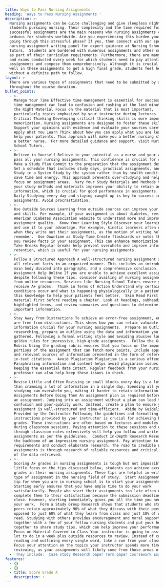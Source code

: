 ```yaml
---
title: Ways to Pass Nursing Assignments
heading: 'Ways to Pass Nursing Assignments '
description: >-
  Nursing assignments can be quite challenging and give sleepless nights to
  students pursuing nursing. Their complexity and the time required for writing
  successful assignments are the main reasons why nursing assignments can be
  arduous for students worldwide. Are you experiencing this burden yourself and
  going through this stressful phase? If yes, then connect with our specialist
  nursing assignment writing panel for expert guidance at Nursing School
  Tutors.  Students are burdened with numerous assignments and other submissions
  as part of their curriculum requirements. Furthermore, there are many tests
  and exams conducted every week for which students need to pay attention to
  assignments and compose them comprehensively. Although it is crucial to score
  well in these assignments to get a high final grade, students feel helpless
  without a definite path to follow.
layout: >-
  There are various types of assignments that need to be submitted by students
  throughout the course duration. 
bullet_points:
  - >-
    Manage Your Time Effective time management is essential for success. Poor
    time management can lead to confusion and rushing at the last minute.  Study
    the Right Material Focus on the material that is most important,
    particularly topics emphasized by your instructor during lectures.  Focus on
    Critical Thinking Developing critical thinking skills is more important than
    memorization. Nursing assignments are designed to foster these skills.
    Support your opinions with evidence and evaluate your sources carefully. 
    Apply What You Learn Think about how you can apply what you are learning to
    help your patients. This approach will make you a better nursing student and
    a better nurse.  For more detailed guidance and support, visit Nursing
    School Tutors.
  - >-
    Believe in Yourself Believe in your potential as a nurse and your ability to
    pass all your nursing assignments. This confidence is crucial for success. 
    Make a Study Plan Commit to the preparation that the assignment deserves.
    Set a schedule that includes study days, practical assignments, and breaks. 
    Study in a System Study by the system rather than by health condition to
    save time and energy. This approach prevents over-studying and helps you
    focus on assignment areas.  Vary Your Study Materials and Methods Varying
    your study methods and materials improves your ability to retain and recall
    information, which is crucial for good performance in assignments.  Study
    Daily Studying every day and staying caught up is key to success in nursing
    assignments. Avoid procrastination.
  - >-
    Use Outside Sources Learning from outside sources can improve your knowledge
    and skills. For example, if your assignment is about diabetes, review the
    American Diabetes Association website to understand more and improve your
    assignment quality.  Know Your Learning Style Discover your learning style
    and use it to your advantage. For example, kinetic learners often do best
    when they write out their assignments, as the motion of writing helps them
    remember.  Use Downtime as Study Time Create flashcards or notes that help
    you review facts in your assignment. This can enhance memorization skills. 
    Take Breaks Regular breaks help prevent overwhelm and improve information
    retention, which is useful for your nursing assignments.
  - >-
    Follow a Structured Approach A well-structured nursing assignment showcases
    all relevant facts in an organized manner. This includes an introduction, a
    main body divided into paragraphs, and a comprehensive conclusion.  Hire
    Assignment Help Online If you are unable to achieve excellent assignments
    despite following these tips, consider availing of nursing assignment help
    from online resources. Services like Nursing School Tutors ensure you
    receive A+ grades.  Think in Terms of Action Understand why certain
    conditions occur and what is happening physiologically in a patient. Apply
    this knowledge to help your patients feel better.  Skim Read First Skim the
    material first before reading a chapter. Look at headings, subheadings,
    highlighted terms, and review summaries and questions to determine the most
    important information.
  - >-
    Stay Away from Distractions To achieve an error-free assignment, ensure you
    are free from distractions. This shows how you can retain valuable
    information crucial for your nursing assignments.  Prepare an Outline After
    researching, prepare an outline using the data and information you have
    gathered. Following a formal writing style and avoiding abusive language are
    golden rules for impressive, high-grade assignments.  Follow the Grading
    Rubric Using the grading rubric ensures that you focus on the important
    portions of the assignment that can fetch more points. Include appropriate
    and relevant sources of information presented in the form of references and
    in-text citations.  Avoid Plagiarism Plagiarism is a serious offense.
    Paraphrasing information and content helps avoid plagiarism issues while
    keeping the essential data intact. Regular feedback from your nursing
    professor can also help keep these issues in check.
  - >-
    Revise Little and Often Revising in small blocks every day is a lot better
    than cramming a lot of information in a single day. Spending all your time
    studying can overwhelm you, making it harder to retain information.  Plan
    Assignments Before Doing Them An assignment plan is required before starting
    an assignment. Jumping into an assignment without a plan can lead to
    confusion and poor-quality work. Instead, create a plan to ensure your
    assignment is well-structured and time-efficient.  Abide by Guidelines
    Provided by the Instructor Following the guidelines and formatting
    instructions provided by your instructor is crucial for achieving high
    grades. These instructions are often based on lectures and modules discussed
    during classroom sessions. Paying attention to these sessions and going
    through classroom notes extensively will help you follow and write
    assignments as per the guidelines.  Conduct In-Depth Research Research is
    the backbone of an impressive nursing assignment. Pay attention to topic
    requirements and conduct elaborate research. The road to credible nursing
    assignments is through research of reliable resources and critical analysis
    of the data retrieved.
  - >-
    Scoring A+ grades in nursing assignments is tough but not impossible. With a
    little focus on the tips discussed below, students can achieve excellent
    grades in their nursing assignments. These tips are helpful in writing any
    type of assignment in the nursing field of study.  Start Assignments Early A
    tip for when you are in nursing school is to start your assignments early.
    Starting early ensures that you have ample time to do your work
    satisfactorily. People who start their assignments too late often do not
    complete them to their satisfaction because the submission deadline is too
    close. However, starting immediately gives you all the time you need to do
    your work.  Form a Study Group Research shows that students who study with
    peers retain approximately 90% of what they discuss with their peers, as
    opposed to just 60% of what they learn from class and just 10% of what they
    read. Studying with others provides encouragement and moral support. Get
    together with a few of your fellow nursing students and put your heads
    together to share study tips, which can help improve your performance. 
    Focus on Material Covered in Class Your instructor is going to assign you a
    lot to do in a week plus outside resources to review. Instead of carefully
    reading and outlining every single word, take a cue from your class time.
    Focus your attention on the topics your instructor spends more time
    reviewing, as your assignments will likely come from those areas of concern.
  - 'They include:  Case study Research paper Term paper Coursework Essay.'
features:
  - {}
  - {}
  - title: Score Grade A
    description: +
---
```


